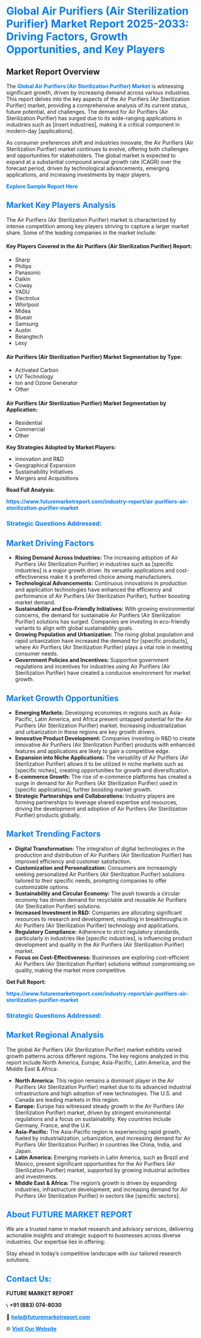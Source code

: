 <h1 style="color: #007BFF;">Global Air Purifiers (Air Sterilization Purifier) Market Report 2025-2033: Driving Factors, Growth Opportunities, and Key Players</h1>

<section id="overview">
<h2>Market Report Overview</h2>
<p>The <a href="https://www.futuremarketreport.com/industry-report/air-purifiers-air-sterilization-purifier-market" style="color: #007BFF; text-decoration: none;"><strong>Global Air Purifiers (Air Sterilization Purifier) Market</strong></a> is witnessing significant growth, driven by increasing demand across various industries. This report delves into the key aspects of the Air Purifiers (Air Sterilization Purifier) market, providing a comprehensive analysis of its current status, future potential, and challenges. The demand for Air Purifiers (Air Sterilization Purifier) has surged due to its wide-ranging applications in industries such as [insert industries], making it a critical component in modern-day [applications].</p>
<p>As consumer preferences shift and industries innovate, the Air Purifiers (Air Sterilization Purifier) market continues to evolve, offering both challenges and opportunities for stakeholders. The global market is expected to expand at a substantial compound annual growth rate (CAGR) over the forecast period, driven by technological advancements, emerging applications, and increasing investments by major players.</p>
</section>

<section id="overview">
<p><a href="https://www.futuremarketreport.com/request-sample/reportId=103291" style="color: #007BFF; text-decoration: none;"><strong>Explore Sample Report Here</strong></a></p>
</section>

<section id="key-players">
<h2 style="color: #007BFF;">Market Key Players Analysis</h2>
<p>The Air Purifiers (Air Sterilization Purifier) market is characterized by intense competition among key players striving to capture a larger market share. Some of the leading companies in the market include:</p>
<h4>Key Players Covered in the Air Purifiers (Air Sterilization Purifier) Report:</h4>
<ul><li>Sharp</li><li>Philips</li><li>Panasonic</li><li>Daikin</li><li>Coway</li><li>YADU</li><li>Electrolux</li><li>Whirlpool</li><li>Midea</li><li>Blueair</li><li>Samsung</li><li>Austin</li><li>Beiangtech</li><li>Lexy</li></ul>
<h4>Air Purifiers (Air Sterilization Purifier) Market Segmentation by Type:</h4>
<ul><li>Activated Carbon</li><li>UV Technology</li><li>Ion and Ozone Generator</li><li>Other</li></ul>

<h4>Air Purifiers (Air Sterilization Purifier) Market Segmentation by Application:</h4>
<ul><li>Residential</li><li>Commercial</li><li>Other</li></ul>
<p><strong>Key Strategies Adopted by Market Players:</strong></p>
<ul>
<li>Innovation and R&D</li>
<li>Geographical Expansion</li>
<li>Sustainability Initiatives</li>
<li>Mergers and Acquisitions</li>
</ul>
</section>

<section>
<p><strong>Read Full Analysis: </strong></p><a href="https://www.futuremarketreport.com/industry-report/air-purifiers-air-sterilization-purifier-market" style="color: #007BFF; text-decoration: none;"><strong>https://www.futuremarketreport.com/industry-report/air-purifiers-air-sterilization-purifier-market</strong></a>
<h3 style="color: #007BFF;">Strategic Questions Addressed:</h3>
</section>

<section id="driving-factors">
<h2 style="color: #007BFF;">Market Driving Factors</h2>
<ul>
<li><strong>Rising Demand Across Industries:</strong> The increasing adoption of Air Purifiers (Air Sterilization Purifier) in industries such as [specific industries] is a major growth driver. Its versatile applications and cost-effectiveness make it a preferred choice among manufacturers.</li>
<li><strong>Technological Advancements:</strong> Continuous innovations in production and application technologies have enhanced the efficiency and performance of Air Purifiers (Air Sterilization Purifier), further boosting market demand.</li>
<li><strong>Sustainability and Eco-Friendly Initiatives:</strong> With growing environmental concerns, the demand for sustainable Air Purifiers (Air Sterilization Purifier) solutions has surged. Companies are investing in eco-friendly variants to align with global sustainability goals.</li>
<li><strong>Growing Population and Urbanization:</strong> The rising global population and rapid urbanization have increased the demand for [specific products], where Air Purifiers (Air Sterilization Purifier) plays a vital role in meeting consumer needs.</li>
<li><strong>Government Policies and Incentives:</strong> Supportive government regulations and incentives for industries using Air Purifiers (Air Sterilization Purifier) have created a conducive environment for market growth.</li>
</ul>
</section>

<section id="growth-opportunities">
<h2 style="color: #007BFF;">Market Growth Opportunities</h2>
<ul>
<li><strong>Emerging Markets:</strong> Developing economies in regions such as Asia-Pacific, Latin America, and Africa present untapped potential for the Air Purifiers (Air Sterilization Purifier) market. Increasing industrialization and urbanization in these regions are key growth drivers.</li>
<li><strong>Innovative Product Development:</strong> Companies investing in R&D to create innovative Air Purifiers (Air Sterilization Purifier) products with enhanced features and applications are likely to gain a competitive edge.</li>
<li><strong>Expansion into Niche Applications:</strong> The versatility of Air Purifiers (Air Sterilization Purifier) allows it to be utilized in niche markets such as [specific niches], creating opportunities for growth and diversification.</li>
<li><strong>E-commerce Growth:</strong> The rise of e-commerce platforms has created a surge in demand for Air Purifiers (Air Sterilization Purifier) used in [specific applications], further boosting market growth.</li>
<li><strong>Strategic Partnerships and Collaborations:</strong> Industry players are forming partnerships to leverage shared expertise and resources, driving the development and adoption of Air Purifiers (Air Sterilization Purifier) products globally.</li>
</ul>
</section>

<section id="trending-factors">
<h2 style="color: #007BFF;">Market Trending Factors</h2>
<ul>
<li><strong>Digital Transformation:</strong> The integration of digital technologies in the production and distribution of Air Purifiers (Air Sterilization Purifier) has improved efficiency and customer satisfaction.</li>
<li><strong>Customization and Personalization:</strong> Consumers are increasingly seeking personalized Air Purifiers (Air Sterilization Purifier) solutions tailored to their specific needs, prompting companies to offer customizable options.</li>
<li><strong>Sustainability and Circular Economy:</strong> The push towards a circular economy has driven demand for recyclable and reusable Air Purifiers (Air Sterilization Purifier) solutions.</li>
<li><strong>Increased Investment in R&D:</strong> Companies are allocating significant resources to research and development, resulting in breakthroughs in Air Purifiers (Air Sterilization Purifier) technology and applications.</li>
<li><strong>Regulatory Compliance:</strong> Adherence to strict regulatory standards, particularly in industries like [specific industries], is influencing product development and quality in the Air Purifiers (Air Sterilization Purifier) market.</li>
<li><strong>Focus on Cost-Effectiveness:</strong> Businesses are exploring cost-efficient Air Purifiers (Air Sterilization Purifier) solutions without compromising on quality, making the market more competitive.</li>
</ul>
</section>

<section>
<p><strong>Get Full Report: </strong></p><a href="https://www.futuremarketreport.com/industry-report/air-purifiers-air-sterilization-purifier-market" style="color: #007BFF; text-decoration: none;"><strong>https://www.futuremarketreport.com/industry-report/air-purifiers-air-sterilization-purifier-market</strong></a>
<h3 style="color: #007BFF;">Strategic Questions Addressed:</h3>
</section>


<section id="regional-analysis">
<h2 style="color: #007BFF;">Market Regional Analysis</h2>
<p>The global Air Purifiers (Air Sterilization Purifier) market exhibits varied growth patterns across different regions. The key regions analyzed in this report include North America, Europe, Asia-Pacific, Latin America, and the Middle East & Africa:</p>
<ul>
<li><strong>North America:</strong> This region remains a dominant player in the Air Purifiers (Air Sterilization Purifier) market due to its advanced industrial infrastructure and high adoption of new technologies. The U.S. and Canada are leading markets in this region.</li>
<li><strong>Europe:</strong> Europe has witnessed steady growth in the Air Purifiers (Air Sterilization Purifier) market, driven by stringent environmental regulations and a focus on sustainability. Key countries include Germany, France, and the U.K.</li>
<li><strong>Asia-Pacific:</strong> The Asia-Pacific region is experiencing rapid growth, fueled by industrialization, urbanization, and increasing demand for Air Purifiers (Air Sterilization Purifier) in countries like China, India, and Japan.</li>
<li><strong>Latin America:</strong> Emerging markets in Latin America, such as Brazil and Mexico, present significant opportunities for the Air Purifiers (Air Sterilization Purifier) market, supported by growing industrial activities and investments.</li>
<li><strong>Middle East & Africa:</strong> The region’s growth is driven by expanding industries, infrastructure development, and increasing demand for Air Purifiers (Air Sterilization Purifier) in sectors like [specific sectors].</li>
</ul>
</section>

<footer>
<h2 style="color: #007BFF;">About FUTURE MARKET REPORT</h2>
<p>We are a trusted name in market research and advisory services, delivering actionable insights and strategic support to businesses across diverse industries. Our expertise lies in offering:</p>

<p>Stay ahead in today’s competitive landscape with our tailored research solutions.</p>

<h2 style="color: #007BFF;">Contact Us:</h2>
<p><strong>FUTURE MARKET REPORT</strong></p>
<p>📞 <strong>+91 (883) 074-8030</strong></p>
<p>📧 <strong><a href="mailto:help@futuremarketreport.com" style="color: #007BFF;">help@futuremarketreport.com</a></strong></p>
<p>🌐 <strong><a href="https://www.futuremarketreport.com/" style="color: #007BFF;">Visit Our Website</a></strong></p>
</footer>